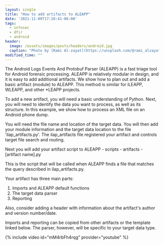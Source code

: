 ```yaml
---
layout: single
title: "How to add artifacts to ALEAPP"
date: '2021-11-09T17:10:41-06:00'
tags:
  - infosec
  - dfir
  - android
header:
  image: /assets/images/posts/headers/android.jpg
  caption: "Photo by [Rami Al-zayat](https://unsplash.com/@rami_alzayat?utm_source=unsplash&utm_medium=referral&utm_content=creditCopyText) on [Unsplash](https://unsplash.com/s/photos/fast?utm_source=unsplash&utm_medium=referral&utm_content=creditCopyText)"
modified_time: ""
---
```


The Android Logs Events And Protobuf Parser (ALEAPP) is a fast triage tool for Android forensic processing. ALEAPP is relatively modular in design, and it is easy to add additional artifacts. We show how to plan out and add a basic artifact (module) to ALEAPP. This method is similar for iLEAPP, WLEAPP, and other *LEAPP projects.

To add a new artifact, you will need a basic understanding of Python. Next, you will need to identify the data you want to process, as well as its structure. In this example, we show how to process an XML file on an Android phone dump.

You will need the file name and location of the target data. You will then add your module information and the target data location to the file 'ilap_artifacts.py'. The ilap_artifacts file registered your artifact and controls target file search and routing.

Next you will add your artifact script to ALEAPP - scripts - artifacts - [artifact name].py

This is the script that will be called when ALEAPP finds a file that matches the query described in ilap_artifacts.py.

Your artifact has three main parts:

1. Imports and ALEAPP default functions
2. The target data parser
3. Reporting

Also, consider adding a header with information about the artifact's author and version number/date.

Imports and reporting can be copied from other artifacts or the template linked below. The parser, however, will be specific to your target data type.

{% include video id="mM4rbFh4rqg" provider="youtube" %}